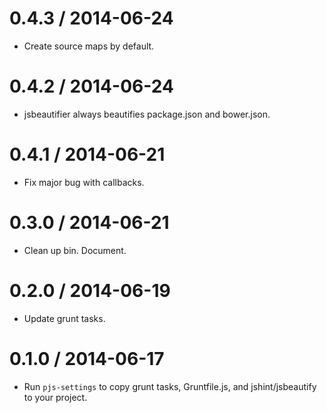 
0.4.3 / 2014-06-24 
==================

 * Create source maps by default.

0.4.2 / 2014-06-24 
==================

 * jsbeautifier always beautifies package.json and bower.json.

0.4.1 / 2014-06-21 
==================

 * Fix major bug with callbacks.

0.3.0 / 2014-06-21 
==================

 * Clean up bin. Document.

0.2.0 / 2014-06-19 
==================

 * Update grunt tasks.

0.1.0 / 2014-06-17 
==================

 * Run `pjs-settings` to copy grunt tasks, Gruntfile.js, and jshint/jsbeautify to your project.
